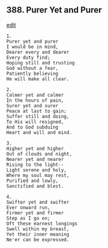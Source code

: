 
## 388.  Purer Yet and Purer
[edit](https://docs.google.com/document/d/1LGif2fjOl4PHsm1Mr8zN5MTB_Q8%2DU0we/edit?mode=html)



    1.
    Purer yet and purer 
    I would be in mind, 
    Dearer every and dearer 
    Every duty find; 
    Hoping still and trusting 
    God without a fear, 
    Patiently believing 
    He will make all clear. 

    2.
    Calmer yet and calmer 
    In the hours of pain, 
    Surer yet and surer 
    Peace at last to gain; 
    Suffer still and doing, 
    To His will resigned, 
    And to God subduing 
    Heart and will and mind. 

    3.
    Higher yet and higher 
    Out of clouds and night, 
    Nearer yet and nearer 
    Rising to the light-- 
    Light serene and holy, 
    Where my soul may rest, 
    Purified and lowly, 
    Sanctified and blest. 

    4.
    Swifter yet and swifter 
    Ever onward run, 
    Firmer yet and firmer 
    Step as I go on; 
    Oft these earnest longings 
    Swell within my breast, 
    Yet their inner meaning 
    Ne'er can be expressed.
